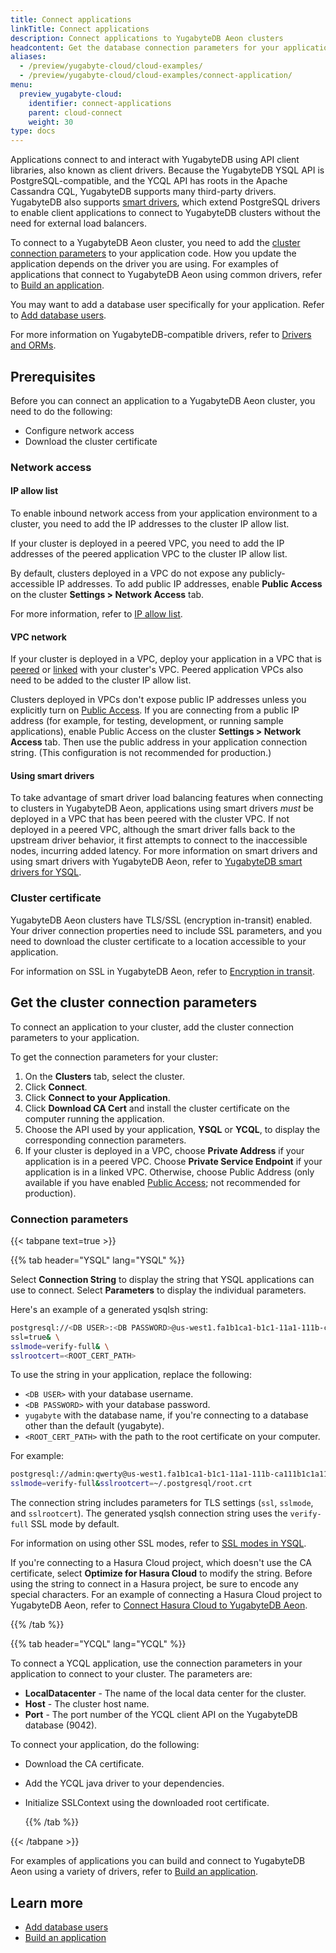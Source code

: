 ```yaml
---
title: Connect applications
linkTitle: Connect applications
description: Connect applications to YugabyteDB Aeon clusters
headcontent: Get the database connection parameters for your application
aliases:
  - /preview/yugabyte-cloud/cloud-examples/
  - /preview/yugabyte-cloud/cloud-examples/connect-application/
menu:
  preview_yugabyte-cloud:
    identifier: connect-applications
    parent: cloud-connect
    weight: 30
type: docs
---
```


Applications connect to and interact with YugabyteDB using API client libraries, also known as client drivers. Because the YugabyteDB YSQL API is PostgreSQL-compatible, and the YCQL API has roots in the Apache Cassandra CQL, YugabyteDB supports many third-party drivers. YugabyteDB also supports [smart drivers](../../../drivers-orms/smart-drivers/), which extend PostgreSQL drivers to enable client applications to connect to YugabyteDB clusters without the need for external load balancers.

To connect to a YugabyteDB Aeon cluster, you need to add the [cluster connection parameters](#get-the-cluster-connection-parameters) to your application code. How you update the application depends on the driver you are using. For examples of applications that connect to YugabyteDB Aeon using common drivers, refer to [Build an application](/preview/tutorials/build-apps/).

You may want to add a database user specifically for your application. Refer to [Add database users](../../cloud-secure-clusters/add-users/).

For more information on YugabyteDB-compatible drivers, refer to [Drivers and ORMs](../../../drivers-orms/).

## Prerequisites

Before you can connect an application to a YugabyteDB Aeon cluster, you need to do the following:

- Configure network access
- Download the cluster certificate

### Network access

#### IP allow list

To enable inbound network access from your application environment to a cluster, you need to add the IP addresses to the cluster IP allow list.

If your cluster is deployed in a peered VPC, you need to add the IP addresses of the peered application VPC to the cluster IP allow list.

By default, clusters deployed in a VPC do not expose any publicly-accessible IP addresses. To add public IP addresses, enable **Public Access** on the cluster **Settings > Network Access** tab.

For more information, refer to [IP allow list](../../cloud-secure-clusters/add-connections).

#### VPC network

If your cluster is deployed in a VPC, deploy your application in a VPC that is [peered](../../cloud-basics/cloud-vpcs/cloud-add-peering/) or [linked](../../cloud-basics/cloud-vpcs/cloud-add-endpoint/) with your cluster's VPC. Peered application VPCs also need to be added to the cluster IP allow list.

Clusters deployed in VPCs don't expose public IP addresses unless you explicitly turn on [Public Access](../../../yugabyte-cloud/cloud-secure-clusters/add-connections/#enabling-public-access). If you are connecting from a public IP address (for example, for testing, development, or running sample applications), enable Public Access on the cluster **Settings > Network Access** tab. Then use the public address in your application connection string. (This configuration is not recommended for production.)

#### Using smart drivers

To take advantage of smart driver load balancing features when connecting to clusters in YugabyteDB Aeon, applications using smart drivers _must_ be deployed in a VPC that has been peered with the cluster VPC. If not deployed in a peered VPC, although the smart driver falls back to the upstream driver behavior, it first attempts to connect to the inaccessible nodes, incurring added latency. For more information on smart drivers and using smart drivers with YugabyteDB Aeon, refer to [YugabyteDB smart drivers for YSQL](../../../drivers-orms/smart-drivers/).

### Cluster certificate

YugabyteDB Aeon clusters have TLS/SSL (encryption in-transit) enabled. Your driver connection properties need to include SSL parameters, and you need to download the cluster certificate to a location accessible to your application.

For information on SSL in YugabyteDB Aeon, refer to [Encryption in transit](../../cloud-secure-clusters/cloud-authentication/).

## Get the cluster connection parameters

To connect an application to your cluster, add the cluster connection parameters to your application.

To get the connection parameters for your cluster:

1. On the **Clusters** tab, select the cluster.
1. Click **Connect**.
1. Click **Connect to your Application**.
1. Click **Download CA Cert** and install the cluster certificate on the computer running the application.
1. Choose the API used by your application, **YSQL** or **YCQL**, to display the corresponding connection parameters.
1. If your cluster is deployed in a VPC, choose **Private Address** if your application is in a peered VPC. Choose **Private Service Endpoint** if your application is in a linked VPC. Otherwise, choose Public Address (only available if you have enabled [Public Access](../../../yugabyte-cloud/cloud-secure-clusters/add-connections/#enabling-public-access); not recommended for production).

### Connection parameters

{{< tabpane text=true >}}

  {{% tab header="YSQL" lang="YSQL" %}}

Select **Connection String** to display the string that YSQL applications can use to connect. Select **Parameters** to display the individual parameters.

Here's an example of a generated ysqlsh string:

```sh
postgresql://<DB USER>:<DB PASSWORD>@us-west1.fa1b1ca1-b1c1-11a1-111b-ca111b1c1a11.aws.yugabyte.cloud:5433/yugabyte? \
ssl=true& \
sslmode=verify-full& \
sslrootcert=<ROOT_CERT_PATH>
```

To use the string in your application, replace the following:

- `<DB USER>` with your database username.
- `<DB PASSWORD>` with your database password.
- `yugabyte` with the database name, if you're connecting to a database other than the default (yugabyte).
- `<ROOT_CERT_PATH>` with the path to the root certificate on your computer.

For example:

```sh
postgresql://admin:qwerty@us-west1.fa1b1ca1-b1c1-11a1-111b-ca111b1c1a11.aws.yugabyte.cloud:5433/yugabyte?ssl=true& \
sslmode=verify-full&sslrootcert=~/.postgresql/root.crt
```

The connection string includes parameters for TLS settings (`ssl`, `sslmode`, and `sslrootcert`). The generated ysqlsh connection string uses the `verify-full` SSL mode by default.

For information on using other SSL modes, refer to [SSL modes in YSQL](../../cloud-secure-clusters/cloud-authentication/#ssl-modes-in-ysql).

If you're connecting to a Hasura Cloud project, which doesn't use the CA certificate, select **Optimize for Hasura Cloud** to modify the string. Before using the string to connect in a Hasura project, be sure to encode any special characters. For an example of connecting a Hasura Cloud project to YugabyteDB Aeon, refer to [Connect Hasura Cloud to YugabyteDB Aeon](../../../integrations/hasura/hasura-cloud/).

  {{% /tab %}}

  {{% tab header="YCQL" lang="YCQL" %}}

To connect a YCQL application, use the connection parameters in your application to connect to your cluster. The parameters are:

- **LocalDatacenter** - The name of the local data center for the cluster.
- **Host** - The cluster host name.
- **Port** - The port number of the YCQL client API on the YugabyteDB database (9042).

To connect your application, do the following:

- Download the CA certificate.
- Add the YCQL java driver to your dependencies.
- Initialize SSLContext using the downloaded root certificate.

  {{% /tab %}}

{{< /tabpane >}}

For examples of applications you can build and connect to YugabyteDB Aeon using a variety of drivers, refer to [Build an application](/preview/tutorials/build-apps/).

## Learn more

- [Add database users](../../cloud-secure-clusters/add-users/)
- [Build an application](/preview/tutorials/build-apps/)
